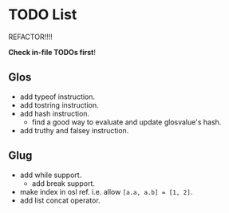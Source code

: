 # TODO List

REFACTOR!!!!

**Check in-file TODOs first**!

## Glos

- add typeof instruction.
- add tostring instruction.
- add hash instruction.
  - find a good way to evaluate and update glosvalue's hash.
- add truthy and falsey instruction.

## Glug

- add while support.
  - add break support.
- make index in osl ref. i.e. allow `[a.a, a.b] = [1, 2]`.
- add list concat operator.
